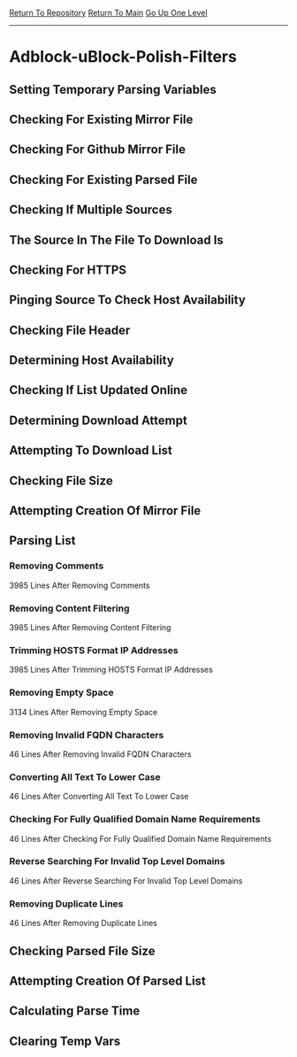 [Return To Repository](https://github.com/deathbybandaid/piholeparser/)
[Return To Main](https://github.com/deathbybandaid/piholeparser/blob/master/RecentRunLogs/Mainlog.md)
[Go Up One Level](https://github.com/deathbybandaid/piholeparser/blob/master/RecentRunLogs/TopLevelScripts/30-Processing-External-Blacklists.md)
____________________________________
# Adblock-uBlock-Polish-Filters
## Setting Temporary Parsing Variables
## Checking For Existing Mirror File
## Checking For Github Mirror File
## Checking For Existing Parsed File
## Checking If Multiple Sources
## The Source In The File To Download Is
## Checking For HTTPS
## Pinging Source To Check Host Availability
## Checking File Header
## Determining Host Availability
## Checking If List Updated Online
## Determining Download Attempt
## Attempting To Download List
## Checking File Size
## Attempting Creation Of Mirror File
## Parsing List
### Removing Comments
3985 Lines After Removing Comments
### Removing Content Filtering
3985 Lines After Removing Content Filtering
### Trimming HOSTS Format IP Addresses
3985 Lines After Trimming HOSTS Format IP Addresses
### Removing Empty Space
3134 Lines After Removing Empty Space
### Removing Invalid FQDN Characters
46 Lines After Removing Invalid FQDN Characters
### Converting All Text To Lower Case
46 Lines After Converting All Text To Lower Case
### Checking For Fully Qualified Domain Name Requirements
46 Lines After Checking For Fully Qualified Domain Name Requirements
### Reverse Searching For Invalid Top Level Domains
46 Lines After Reverse Searching For Invalid Top Level Domains
### Removing Duplicate Lines
46 Lines After Removing Duplicate Lines
## Checking Parsed File Size
## Attempting Creation Of Parsed List
## Calculating Parse Time
## Clearing Temp Vars
